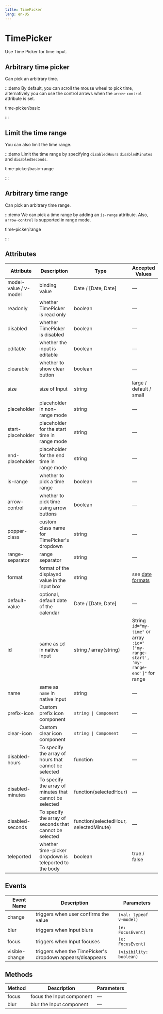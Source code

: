 ```yaml
---
title: TimePicker
lang: en-US
---
```


# TimePicker

Use Time Picker for time input.

## Arbitrary time picker

Can pick an arbitrary time.

:::demo By default, you can scroll the mouse wheel to pick time, alternatively you can use the control arrows when the `arrow-control` attribute is set.

time-picker/basic

:::

## Limit the time range

You can also limit the time range.

:::demo Limit the time range by specifying `disabledHours` `disabledMinutes` and `disabledSeconds`.

time-picker/basic-range

:::

## Arbitrary time range

Can pick an arbitrary time range.

:::demo We can pick a time range by adding an `is-range` attribute. Also, `arrow-control` is supported in range mode.

time-picker/range

:::

## Attributes

| Attribute             | Description                                             | Type                                   | Accepted Values                                                                     | Default     |
| --------------------- | ------------------------------------------------------- | -------------------------------------- | ----------------------------------------------------------------------------------- | ----------- |
| model-value / v-model | binding value                                           | Date / [Date, Date]                    | —                                                                                   | —           |
| readonly              | whether TimePicker is read only                         | boolean                                | —                                                                                   | false       |
| disabled              | whether TimePicker is disabled                          | boolean                                | —                                                                                   | false       |
| editable              | whether the input is editable                           | boolean                                | —                                                                                   | true        |
| clearable             | whether to show clear button                            | boolean                                | —                                                                                   | true        |
| size                  | size of Input                                           | string                                 | large / default / small                                                             | —           |
| placeholder           | placeholder in non-range mode                           | string                                 | —                                                                                   | —           |
| start-placeholder     | placeholder for the start time in range mode            | string                                 | —                                                                                   | —           |
| end-placeholder       | placeholder for the end time in range mode              | string                                 | —                                                                                   | —           |
| is-range              | whether to pick a time range                            | boolean                                | —                                                                                   | false       |
| arrow-control         | whether to pick time using arrow buttons                | boolean                                | —                                                                                   | false       |
| popper-class          | custom class name for TimePicker's dropdown             | string                                 | —                                                                                   | —           |
| range-separator       | range separator                                         | string                                 | —                                                                                   | '-'         |
| format                | format of the displayed value in the input box          | string                                 | see [date formats](/en-US/component/date-picker#date-formats)                       | HH:mm:ss    |
| default-value         | optional, default date of the calendar                  | Date / [Date, Date]                    | —                                                                                   | —           |
| id                    | same as `id` in native input                            | string / array(string)                 | String `id="my-time"` or array `:id="['my-range-start', 'my-range-end']"` for range | -           |
| name                  | same as `name` in native input                          | string                                 | —                                                                                   | —           |
| prefix-icon           | Custom prefix icon component                            | `string \| Component`                  | —                                                                                   | Clock       |
| clear-icon            | Custom clear icon component                             | `string \| Component`                  | —                                                                                   | CircleClose |
| disabled-hours        | To specify the array of hours that cannot be selected   | function                               | —                                                                                   | —           |
| disabled-minutes      | To specify the array of minutes that cannot be selected | function(selectedHour)                 | —                                                                                   | —           |
| disabled-seconds      | To specify the array of seconds that cannot be selected | function(selectedHour, selectedMinute) | —                                                                                   | —           |
| teleported            | whether time-picker dropdown is teleported to the body  | boolean                                | true / false                                                                        | true        |

## Events

| Event Name     | Description                                                | Parameters              |
| -------------- | ---------------------------------------------------------- | ----------------------- |
| change         | triggers when user confirms the value                      | `(val: typeof v-model)` |
| blur           | triggers when Input blurs                                  | `(e: FocusEvent)`       |
| focus          | triggers when Input focuses                                | `(e: FocusEvent)`       |
| visible-change | triggers when the TimePicker's dropdown appears/disappears | `(visibility: boolean)` |

## Methods

| Method | Description               | Parameters |
| ------ | ------------------------- | ---------- |
| focus  | focus the Input component | —          |
| blur   | blur the Input component  | —          |
